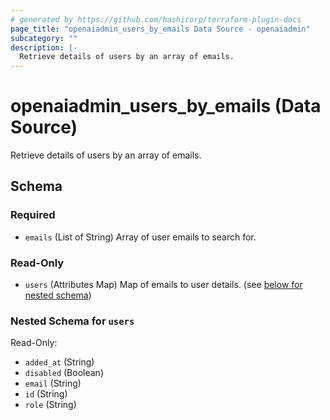 ```yaml
---
# generated by https://github.com/hashicorp/terraform-plugin-docs
page_title: "openaiadmin_users_by_emails Data Source - openaiadmin"
subcategory: ""
description: |-
  Retrieve details of users by an array of emails.
---
```


# openaiadmin_users_by_emails (Data Source)

Retrieve details of users by an array of emails.



<!-- schema generated by tfplugindocs -->
## Schema

### Required

- `emails` (List of String) Array of user emails to search for.

### Read-Only

- `users` (Attributes Map) Map of emails to user details. (see [below for nested schema](#nestedatt--users))

<a id="nestedatt--users"></a>
### Nested Schema for `users`

Read-Only:

- `added_at` (String)
- `disabled` (Boolean)
- `email` (String)
- `id` (String)
- `role` (String)
